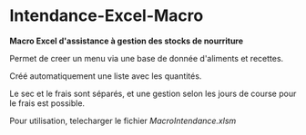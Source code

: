 # Intendance-Excel-Macro
<b>Macro Excel d'assistance à gestion des stocks de nourriture</b>

 Permet de creer un menu via une base de donnée d'aliments et recettes.
 
 Créé automatiquement une liste avec les quantités.
 
 Le sec et le frais sont séparés, et une gestion selon les jours de course pour le frais est possible.


Pour utilisation, telecharger le fichier <i>MacroIntendance.xlsm</i>
